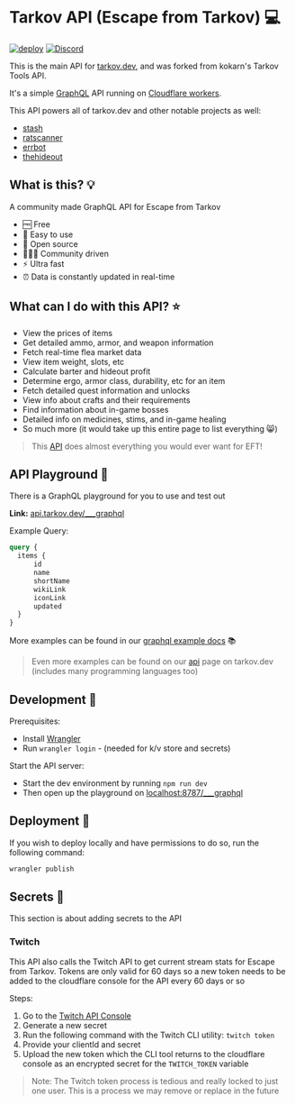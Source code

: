 # Tarkov API (Escape from Tarkov) 💻

[![deploy](https://github.com/the-hideout/tarkov-data-api/actions/workflows/deploy.yml/badge.svg)](https://github.com/the-hideout/tarkov-data-api/actions/workflows/deploy.yml) [![Discord](https://img.shields.io/discord/956236955815907388?color=7388DA&label=Discord)](https://discord.gg/XPAsKGHSzH)

This is the main API for [tarkov.dev](https://tarkov.dev), and was forked from kokarn's Tarkov Tools API.

It's a simple [GraphQL](https://graphql.org/) API running on [Cloudflare workers](https://workers.cloudflare.com/).

This API powers all of tarkov.dev and other notable projects as well:

- [stash](https://github.com/the-hideout/stash)
- [ratscanner](https://github.com/RatScanner/RatScanner)
- [errbot](https://github.com/GrantBirki/errbot)
- [thehideout](https://play.google.com/store/apps/details?id=com.austinhodak.thehideout&hl=en_US&gl=US)

## What is this? 💡

A community made GraphQL API for Escape from Tarkov

- 🆓 Free
- 🔨 Easy to use
- 📖 Open source
- 🧑‍🤝‍🧑 Community driven
- ⚡ Ultra fast
- ⏰ Data is constantly updated in real-time

## What can I do with this API? ⭐

- View the prices of items
- Get detailed ammo, armor, and weapon information
- Fetch real-time flea market data
- View item weight, slots, etc
- Calculate barter and hideout profit
- Determine ergo, armor class, durability, etc for an item
- Fetch detailed quest information and unlocks
- View info about crafts and their requirements
- Find information about in-game bosses
- Detailed info on medicines, stims, and in-game healing
- So much more (it would take up this entire page to list everything 😸)

> This [API](https://api.tarkov.dev/___graphql) does almost everything you would ever want for EFT!

## API Playground 🎾

There is a GraphQL playground for you to use and test out

**Link:** [api.tarkov.dev/___graphql](https://api.tarkov.dev/___graphql)

Example Query:

```graphql
query {
  items {
      id
      name
      shortName
      wikiLink
      iconLink
      updated
  }
}
```

More examples can be found in our [graphql example docs](./docs/graphql-examples.md) 📚

> Even more examples can be found on our [api](https://tarkov.dev/api/) page on tarkov.dev (includes many programming languages too)

## Development 🔨

Prerequisites:

- Install [Wrangler](https://github.com/cloudflare/wrangler)
- Run `wrangler login` - (needed for k/v store and secrets)

Start the API server:

- Start the dev environment by running `npm run dev`
- Then open up the playground on [localhost:8787/___graphql](http://127.0.0.1:8787/___graphql)

## Deployment 🚀

If you wish to deploy locally and have permissions to do so, run the following command:

```bash
wrangler publish
```

## Secrets 🔑

This section is about adding secrets to the API

### Twitch

This API also calls the Twitch API to get current stream stats for Escape from Tarkov. Tokens are only valid for 60 days so a new token needs to be added to the cloudflare console for the API every 60 days or so

Steps:

1. Go to the [Twitch API Console](https://dev.twitch.tv/console)
2. Generate a new secret
3. Run the following command with the Twitch CLI utility: `twitch token`
4. Provide your clientId and secret
5. Upload the new token which the CLI tool returns to the cloudflare console as an encrypted secret for the `TWITCH_TOKEN` variable

> Note: The Twitch token process is tedious and really locked to just one user. This is a process we may remove or replace in the future
